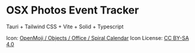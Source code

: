 # OSX Photos Event Tracker
Tauri + Tailwind CSS + Vite + Solid + Typescript

Icon: [OpenMoji / Objects / Office / Spiral Calendar](https://openmoji.org/library/emoji-1F5D3/)
Icon License: [CC BY-SA 4.0](https://creativecommons.org/licenses/by-sa/4.0/)